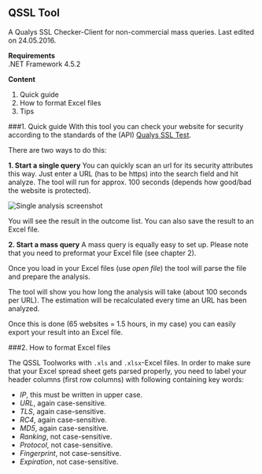 ## QSSL Tool
A Qualys SSL Checker-Client for non-commercial mass queries.
Last edited on 24.05.2016.

**Requirements**    
.NET Framework 4.5.2

**Content**
1. Quick guide
2. How to format Excel files
3. Tips

###1. Quick guide
With this tool you can check your website for security according to the standards of the (API) [Qualys SSL Test](https://www.ssllabs.com/ssltest/).

There are two ways to do this:

 **1. Start a single query**
	 You can quickly scan an url for its security attributes this way. Just enter a URL (has to be https) into the search field and hit analyze. The tool will run for approx. 100 seconds (depends how good/bad the website is protected).

![Single analysis screenshot](http://onur.areondev.de/wp-content/uploads/2016/05/QSSLToolSingle.png)

You will see the result in the outcome list. You can also save the result to an Excel file.

 **2. Start a mass query**
 A mass query is equally easy to set up. Please note that you need to preformat your Excel file (see chapter 2).

Once you load in your Excel files (use *open file*) the tool will parse the file and prepare the analysis.

The tool will show you how long the analysis will take (about 100 seconds per URL). The estimation will be recalculated every time an URL has been analyzed.

Once this is done (65 websites = 1.5 hours, in my case) you can easily export your result into an Excel file.


###2. How to format Excel files

The QSSL Toolworks with `.xls` and `.xlsx`-Excel files.
In order to make sure that your Excel spread sheet gets parsed properly, you need to label your header columns (first row columns) with following containing key words:

- *IP*, this must be written in upper case.
- *URL*, again case-sensitive.
- *TLS*, again case-sensitive.
- *RC4*, again case-sensitive.
- *MD5*, again case-sensitive.
- *Ranking*, not case-sensitive.
- *Protocol*, not case-sensitive.
- *Fingerprint*, not case-sensitive.
- *Expiration*, not case-sensitive.

